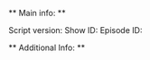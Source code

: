 <!-- Please fill in the placeholders.-->

** Main info: **

Script version:
Show ID:
Episode ID:

** Additional Info: **


